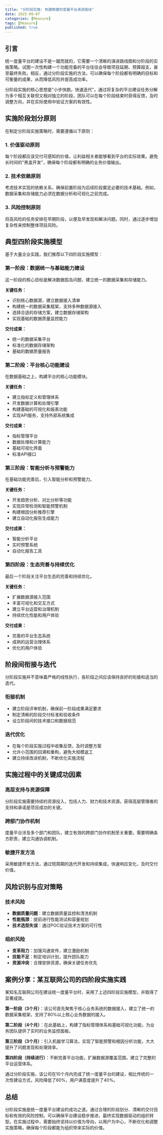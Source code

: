 ```yaml
---
title: "分阶段实施: 构建稳健的度量平台演进路线"
date: 2025-09-07
categories: [Measure]
tags: [Measure]
published: true
---
```

## 引言

统一度量平台的建设不是一蹴而就的，它需要一个清晰的演进路线图和分阶段的实施策略。试图一次性构建一个功能完备的平台往往会导致项目延期、预算超支，甚至最终失败。相反，通过分阶段实施的方法，可以确保每个阶段都有明确的目标和可衡量的成果，从而降低风险并提高成功率。

分阶段实施的核心思想是"小步快跑，快速迭代"。通过将复杂的平台建设任务分解为多个相互关联但又相对独立的阶段，团队可以在每个阶段结束时获得反馈，及时调整方向，并在实际使用中验证方案的有效性。

## 实施阶段划分原则

在制定分阶段实施策略时，需要遵循以下原则：

### 1. 价值驱动原则
每个阶段都应该交付可感知的价值，让利益相关者能够看到平台的实际效果。避免长时间的"黑盒开发"，确保每个阶段都有明确的业务价值输出。

### 2. 技术依赖原则
考虑技术实现的依赖关系，确保前置阶段为后续阶段奠定必要的技术基础。例如，数据采集和存储能力必须在数据分析和可视化之前完成。

### 3. 风险控制原则
将高风险的任务安排在早期阶段，以便及早发现和解决问题。同时，通过逐步增加复杂性来控制整体项目风险。

## 典型四阶段实施模型

基于大量企业实践，我们推荐以下四阶段实施模型：

### 第一阶段：数据统一与基础能力建设
这一阶段的核心目标是解决数据孤岛问题，建立统一的数据采集和存储能力。

**关键任务：**
- 识别核心数据源，建立数据接入清单
- 构建统一的数据采集框架，支持多种数据源接入
- 选择合适的存储方案，建立数据存储架构
- 实现基础的数据质量监控能力

**交付成果：**
- 统一的数据采集平台
- 标准化的数据存储架构
- 基础的数据质量报告

### 第二阶段：平台核心功能建设
在数据基础之上，构建平台的核心功能模块。

**关键任务：**
- 建立指标定义和管理体系
- 开发数据计算和处理引擎
- 构建基础的可视化和报表功能
- 实现API服务，支持外部系统集成

**交付成果：**
- 指标管理平台
- 数据处理和计算能力
- 基础可视化界面
- 标准API接口

### 第三阶段：智能分析与预警能力
在基础功能完善后，引入智能分析和预警能力。

**关键任务：**
- 开发趋势分析、对比分析等功能
- 实现异常检测和智能预警机制
- 构建根因分析推荐引擎
- 建立自动化报告生成能力

**交付成果：**
- 智能分析平台
- 实时预警系统
- 自动化报告工具

### 第四阶段：生态完善与持续优化
最后一个阶段关注平台生态的完善和持续优化。

**关键任务：**
- 扩展数据源接入范围
- 丰富可视化和交互方式
- 建立平台运营和治理机制
- 持续优化性能和用户体验

**交付成果：**
- 完善的平台生态系统
- 成熟的运营治理体系
- 优化的用户体验

## 阶段间衔接与迭代

分阶段实施并不意味着严格的线性执行，各阶段之间应该保持良好的衔接和适当的迭代。

### 衔接机制
- 建立阶段评审机制，确保前一阶段成果满足要求
- 制定清晰的阶段交付标准和验收条件
- 设立阶段间的技术接口和数据规范

### 迭代优化
- 在每个阶段实施过程中收集反馈，及时调整方案
- 允许小范围的回溯和重构，避免大规模返工
- 建立持续改进机制，不断优化实施流程

## 实施过程中的关键成功因素

### 高层支持与资源保障
分阶段实施需要持续的资源投入，包括人力、财力和技术资源。获得高层管理者的支持和承诺是项目成功的关键。

### 跨部门协作机制
度量平台涉及多个部门和团队，建立有效的跨部门协作机制至关重要。需要明确各方职责，建立沟通协调机制。

### 敏捷开发方法
采用敏捷开发方法，通过短周期的迭代开发和持续集成，快速响应变化，及时交付价值。

## 风险识别与应对策略

### 技术风险
- **数据质量问题**：建立数据质量监控和清洗机制
- **性能瓶颈**：提前进行性能测试和容量规划
- **技术选型失误**：通过POC验证技术方案的可行性

### 组织风险
- **变革阻力**：加强沟通宣传，建立激励机制
- **技能不足**：制定培训计划，提升团队能力
- **资源冲突**：合理安排资源，确保关键任务优先

## 案例分享：某互联网公司的四阶段实施实践

某知名互联网公司在建设统一度量平台时，采用了上述四阶段实施模型，并取得了显著成效。

**第一阶段（3个月）**：该公司首先聚焦于核心业务系统的数据接入，建立了统一的数据采集框架，支持了80%以上核心业务数据的接入。

**第二阶段（4个月）**：在此基础上，构建了指标管理体系和基础可视化功能，为业务团队提供了实时的业务监控面板。

**第三阶段（3个月）**：引入机器学习算法，实现了智能预警和根因分析功能，大大提升了问题发现和处理效率。

**第四阶段（持续进行）**：不断完善平台功能，扩展数据源覆盖范围，建立了完整的平台运营体系。

通过分阶段实施，该公司在10个月内完成了统一度量平台的建设，相比传统的一次性建设方式，风险降低了60%，用户满意度提升了40%。

## 总结

分阶段实施是统一度量平台建设的成功之道。通过合理的阶段划分、清晰的交付目标和有效的风险控制，可以确保平台建设稳步推进，最终实现数据驱动的组织转型。在实施过程中，需要始终坚持以价值为导向，以用户为中心，不断优化和调整实施策略，确保每个阶段都能为组织带来实际的价值。